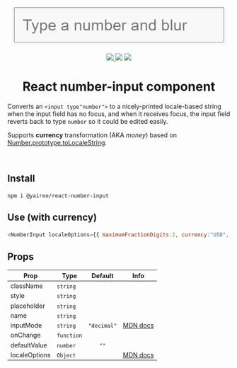 <p align="center">
  <a href='https://yaireo.github.io/react-number-input/'>
    <img src="./demo.gif?sanitize=true" alt="converts input type number to locale string and back"/>
  </a>
<p>


<p align="center">
  <a href='https://www.npmjs.com/package/@yaireo/react-number-input'>
      <img src="https://badgen.net/npm/v/@yaireo/react-number-input" />
  </a>
  <img src="https://badgen.net/bundlephobia/minzip/@yaireo/react-number-input" />
  <img src="https://badgen.net/npm/dw/@yaireo/react-number-input" />
</p>

<h1 align="center">
  React number-input component
</h1>

Converts an `<input type"number">` to a nicely-printed locale-based string when the input field
has no focus, and when it receives focus, the input field reverts back to type `number` so it could be edited easily.

Supports **currency** transformation (AKA *money*) based on [Number.prototype.toLocaleString](https://stackoverflow.com/a/54534797/104380).


<br>

## Install

    npm i @yaireo/react-number-input

## Use (with currency)

```js
<NumberInput localeOptions={{ maximumFractionDigits:2, currency:"USD", style:"currency", currencyDisplay:"symbol" }} />
```


## Props

Prop                    | Type                      | Default     | Info
----------------------- | ------------------------- |:-----------:| -------------------------------------------------
className               | `string`                  |             |
style                   | `string`                  |             |
placeholder             | `string`                  |             |
name                    | `string`                  |             |
inputMode               | `string`                  |`"decimal"`  | [MDN docs](https://developer.mozilla.org/en-US/docs/Web/HTML/Global_attributes/inputmode)
onChange                | `function`                |             |
defaultValue            | `number`                  | `""`        |
localeOptions           | `Object`                  |             | [MDN docs](https://developer.mozilla.org/en-US/docs/Web/JavaScript/Reference/Global_Objects/Intl/NumberFormat/NumberFormat)